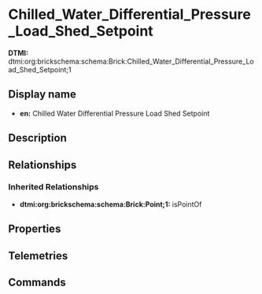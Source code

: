 # Chilled_Water_Differential_Pressure_Load_Shed_Setpoint
**DTMI:** dtmi:org:brickschema:schema:Brick:Chilled_Water_Differential_Pressure_Load_Shed_Setpoint;1
## Display name
- **en:** Chilled Water Differential Pressure Load Shed Setpoint
## Description
## Relationships
### Inherited Relationships
* **dtmi:org:brickschema:schema:Brick:Point;1:** isPointOf
## Properties
## Telemetries
## Commands
